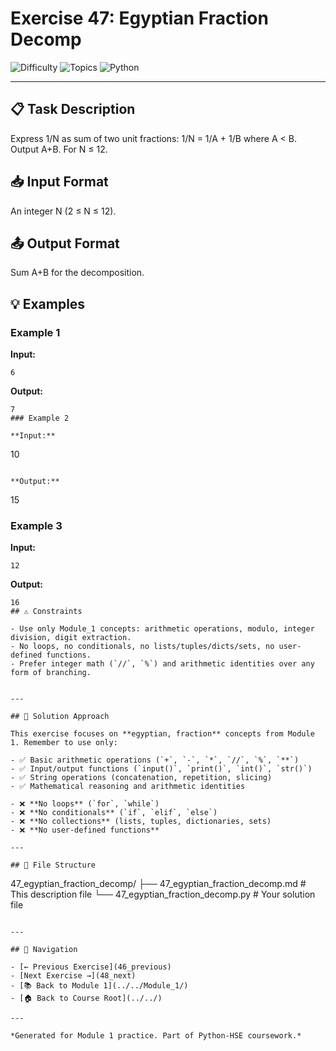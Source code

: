 # Exercise 47: Egyptian Fraction Decomp

![Difficulty](https://img.shields.io/badge/Difficulty-Module%201-green)
![Topics](https://img.shields.io/badge/Topics-egyptian%2C%20fraction-blue)
![Python](https://img.shields.io/badge/Python-Module%201%20Concepts-yellow)

---

## 📋 Task Description

Express 1/N as sum of two unit fractions: 1/N = 1/A + 1/B where A < B. Output A+B. For N ≤ 12.
## 📥 Input Format

An integer N (2 ≤ N ≤ 12).
## 📤 Output Format

Sum A+B for the decomposition.
## 💡 Examples

### Example 1

**Input:**
```
6
```

**Output:**
```
7
### Example 2

**Input:**
```
10
```

**Output:**
```
15
### Example 3

**Input:**
```
12
```

**Output:**
```
16
## ⚠️ Constraints

- Use only Module_1 concepts: arithmetic operations, modulo, integer division, digit extraction.
- No loops, no conditionals, no lists/tuples/dicts/sets, no user-defined functions.
- Prefer integer math (`//`, `%`) and arithmetic identities over any form of branching.


---

## 🎯 Solution Approach

This exercise focuses on **egyptian, fraction** concepts from Module 1. Remember to use only:

- ✅ Basic arithmetic operations (`+`, `-`, `*`, `//`, `%`, `**`)
- ✅ Input/output functions (`input()`, `print()`, `int()`, `str()`)
- ✅ String operations (concatenation, repetition, slicing)
- ✅ Mathematical reasoning and arithmetic identities

- ❌ **No loops** (`for`, `while`)
- ❌ **No conditionals** (`if`, `elif`, `else`)
- ❌ **No collections** (lists, tuples, dictionaries, sets)
- ❌ **No user-defined functions**

---

## 📁 File Structure
```
47_egyptian_fraction_decomp/
├── 47_egyptian_fraction_decomp.md     # This description file
└── 47_egyptian_fraction_decomp.py     # Your solution file
```

---

## 🔗 Navigation

- [← Previous Exercise](46_previous) 
- [Next Exercise →](48_next)
- [📚 Back to Module 1](../../Module_1/)
- [🏠 Back to Course Root](../../)

---

*Generated for Module 1 practice. Part of Python-HSE coursework.*

